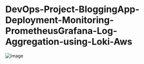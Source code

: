 # DevOps-Project-BloggingApp-Deployment-Monitoring-PrometheusGrafana-Log-Aggregation-using-Loki-Aws

![image](https://github.com/user-attachments/assets/791917ec-8f8d-4c7e-8523-47987134eb8b)
<br></br>
